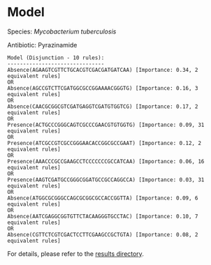 
# Model

Species: *Mycobacterium tuberculosis*

Antibiotic: Pyrazinamide

```
Model (Disjunction - 10 rules):
-------------------------------
Absence(AGAAGTCGTTCTGCACGTCGACGATGATCAA) [Importance: 0.34, 2 equivalent rules]
OR
Absence(AGCCGTCTTCGATGGCGCCGGAAAACGGGTG) [Importance: 0.16, 3 equivalent rules]
OR
Absence(CAACGCGGCGTCGATGAGGTCGATGTGGTCG) [Importance: 0.17, 2 equivalent rules]
OR
Presence(ACTGCCCGGGCAGTCGCCCGAACGTGTGGTG) [Importance: 0.09, 31 equivalent rules]
OR
Presence(ATCGCCGTCGCCGGGAACACCGGCGCCGAAT) [Importance: 0.12, 2 equivalent rules]
OR
Presence(AAACCCGCCGAAGCCTCCCCCCCGCCATCAA) [Importance: 0.06, 16 equivalent rules]
OR
Presence(AAGTCGATGCCGGGCGGATGCCGCCAGGCCA) [Importance: 0.03, 31 equivalent rules]
OR
Absence(ATGGCGCGGGCCAGCGCGGCGCCACCGGTTA) [Importance: 0.09, 6 equivalent rules]
OR
Absence(AATCGAGGCGGTGTTCTACAAGGGTGCCTAC) [Importance: 0.10, 7 equivalent rules]
OR
Absence(CGTTCTCGTCGACTCCTTCGAAGCCGCTGTA) [Importance: 0.08, 2 equivalent rules]

```

For details, please refer to the [results directory](../../../../../results/scm_b/mycobacterium%20tuberculosis/pyrazinamide/repeat_0/).

